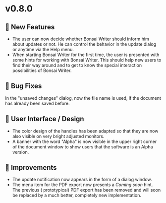 # v0.8.0

## 🌟 New Features

- The user can now decide whether Bonsai Writer should inform him about updates
  or not. He can control the behavior in the update dialog or anytime via the
  Help menu.
- When starting Bonsai Writer for the first time, the user is presented with
  some hints for working with Bonsai Writer. This should help new users to find
  their way around and to get to know the special interaction possibilities of
  Bonsai Writer.

## 🐞 Bug Fixes

In the "unsaved changes" dialog, now the file name is used, if the document has
already been saved before.

## 💅 User Interface / Design

- The color design of the handles has been adapted so that they are now also
  visible on very bright adjusted monitors.
- A banner with the word "Alpha" is now visible in the upper right corner of the
  document window to show users that the software is an Alpha version.

## 🌻 Improvements

- The update notification now appears in the form of a dialog window.
- The menu item for the PDF export now presents a _Coming soon_ hint. The
  previous ( prototypical) PDF export has been removed and will soon be replaced
  by a much better, completely new implementation.
